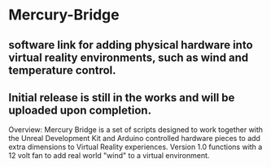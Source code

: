 Mercury-Bridge
==============

software link for adding physical hardware into virtual reality environments, such as wind and temperature control.
---------

Initial release is still in the works and will be uploaded upon completion.
---------
Overview: Mercury Bridge is a set of scripts designed to work together with the Unreal Development Kit and Arduino controlled hardware pieces to add extra dimensions to Virtual Reality experiences. Version 1.0 functions with a 12 volt fan to add real world "wind" to a virtual environment.
